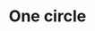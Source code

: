 ---
title: One circle
tags: ["one", "circle", "round", "sphere", "target", "bullseye", "aim"]
icon: one-circle
svg: '<svg xmlns="http://www.w3.org/2000/svg" width="24" height="24" fill="none" viewBox="0 0 24 24" stroke-width="1.5" stroke-linecap="round" stroke-linejoin="round" stroke="currentColor"><circle cx="12" cy="12" r="9"/><path d="M12.75 16V8L10 10"/></svg>'
---